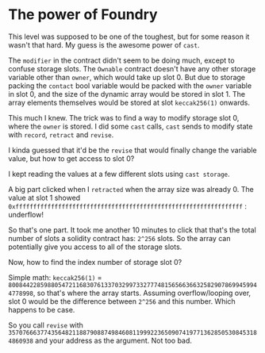 # The power of Foundry

This level was supposed to be one of the toughest, but for some reason it wasn't that hard. My guess is the awesome power of `cast`.

The `modifier` in the contract didn't seem to be doing much, except to confuse storage slots. The `Ownable` contract doesn't have any other storage variable other than `owner`, which would take up slot 0. But due to storage packing the `contact` bool variable would be packed with the `owner` variable in slot 0, and the size of the dynamic array would be stored in slot 1. The array elements themselves would be stored at slot `keccak256(1)` onwards.

This much I knew. The trick was to find a way to modify storage slot 0, where the `owner` is stored. I did some `cast` calls, `cast` sends to modify state with `record`, `retract` and `revise`.

I kinda guessed that it'd be the `revise` that would finally change the variable value, but how to get access to slot 0?

I kept reading the values at a few different slots using `cast storage`.

A big part clicked when I `retracted` when the array size was already 0. The value at slot 1 showed `0xffffffffffffffffffffffffffffffffffffffffffffffffffffffffffffffff` : underflow!

So that's one part. It took me another 10 minutes to click that that's the total number of slots a solidity contract has: `2^256` slots. So the array can potentially give you access to all of the storage slots.

Now, how to find the index number of storage slot 0?

Simple math: `keccak256(1)` = `80084422859880547211683076133703299733277748156566366325829078699459944778998`, so that's where the array starts. Assuming overflow/looping over, slot 0 would be the difference between `2^256` and this number. Which happens to be case.

So you call `revise` with `35707666377435648211887908874984608119992236509074197713628505308453184860938` and your address as the argument. Not too bad.
